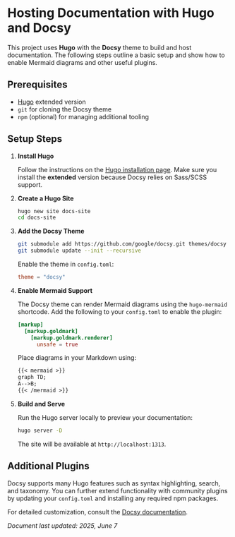 # Hosting Documentation with Hugo and Docsy

This project uses **Hugo** with the **Docsy** theme to build and host documentation. The following steps outline a basic setup and show how to enable Mermaid diagrams and other useful plugins.

## Prerequisites

- [Hugo](https://gohugo.io/) extended version
- `git` for cloning the Docsy theme
- `npm` (optional) for managing additional tooling

## Setup Steps

1. **Install Hugo**

   Follow the instructions on the [Hugo installation page](https://gohugo.io/getting-started/installing/). Make sure you install the **extended** version because Docsy relies on Sass/SCSS support.

2. **Create a Hugo Site**

   ```bash
   hugo new site docs-site
   cd docs-site
   ```

3. **Add the Docsy Theme**

   ```bash
   git submodule add https://github.com/google/docsy.git themes/docsy
   git submodule update --init --recursive
   ```

   Enable the theme in `config.toml`:

   ```toml
   theme = "docsy"
   ```

4. **Enable Mermaid Support**

   The Docsy theme can render Mermaid diagrams using the `hugo-mermaid` shortcode. Add the following to your `config.toml` to enable the plugin:

   ```toml
   [markup]
     [markup.goldmark]
       [markup.goldmark.renderer]
         unsafe = true
   ```

   Place diagrams in your Markdown using:

   ```markdown
   {{< mermaid >}}
   graph TD;
   A-->B;
   {{< /mermaid >}}
   ```

5. **Build and Serve**

   Run the Hugo server locally to preview your documentation:

   ```bash
   hugo server -D
   ```

   The site will be available at `http://localhost:1313`.

## Additional Plugins

Docsy supports many Hugo features such as syntax highlighting, search, and taxonomy. You can further extend functionality with community plugins by updating your `config.toml` and installing any required npm packages.

For detailed customization, consult the [Docsy documentation](https://www.docsy.dev/).

_Document last updated: 2025, June 7_
